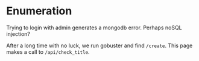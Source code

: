 # Enumeration

Trying to login with admin generates a mongodb error. Perhaps noSQL injection?

After a long time with no luck, we run gobuster and find `/create`. This page makes a call to `/api/check_title`.
